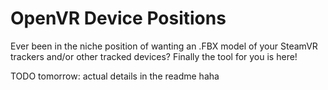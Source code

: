 # OpenVR Device Positions

Ever been in the niche position of wanting an .FBX model of your SteamVR trackers and/or other tracked devices? Finally the tool for you is here!

TODO tomorrow: actual details in the readme haha

